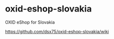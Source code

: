 oxid-eshop-slovakia
===================

OXID eShop for Slovakia

https://github.com/dsx75/oxid-eshop-slovakia/wiki

